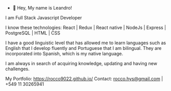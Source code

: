 - 👋 Hey, My name is Leandro!

I am Full Stack Javascript Developer

I know these technologies:
React | Redux | React native | NodeJs | Express | PostgreSQL | HTML | CSS

I have a good linguistic level that has allowed me to learn languages such as English that I develop fluently and Portuguese that I am bilingual. They are incorporated into Spanish, which is my native language. 

I am always in search of acquiring knowledge, updating and having new challenges.

My Portfolio: https://rocco9022.github.io/
Contact: rocco.hys@gmail.com | +549 11 30265941
